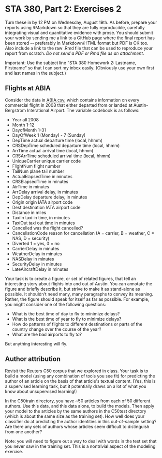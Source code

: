 # STA 380, Part 2: Exercises 2

Turn these in by 12 PM on Wednesday, August 19th.  As before, prepare your reports using RMarkdown so that they are fully reproducible, carefully integrating visual and quantitative evidence with prose.  You should submit your work by sending me a link to a GitHub page where the final report has been stored -- preferably in Markdown/HTML format but PDF is OK too.  Also include a link to the raw .Rmd file that can be used to reproduce your report from scratch.  _Do not send a PDF or Rmd file as an attachment._

Important: Use the subject line "STA 380 Homework 2: Lastname, Firstname" so that I can sort my inbox easily.  (Obviously use your own first and last names in the subject.)

## Flights at ABIA

Consider the data in [ABIA.csv](../data/ABIA.csv), which contains information on every commercial flight in 2008 that either departed from or landed at Austin-Bergstrom Interational Airport.  The variable codebook is as follows: 

- Year    all 2008  
- Month   1-12  
- DayofMonth  1-31
- DayOfWeek   1 (Monday) - 7 (Sunday)
- DepTime actual departure time (local, hhmm)
- CRSDepTime  scheduled departure time (local, hhmm)
- ArrTime actual arrival time (local, hhmm)
- CRSArrTime  scheduled arrival time (local, hhmm)
- UniqueCarrier   unique carrier code
- FlightNum   flight number
- TailNum plane tail number
- ActualElapsedTime   in minutes
- CRSElapsedTime  in minutes
- AirTime in minutes
- ArrDelay    arrival delay, in minutes
- DepDelay    departure delay, in minutes
- Origin  origin IATA airport code
- Dest    destination IATA airport code
- Distance    in miles
- TaxiIn  taxi in time, in minutes
- TaxiOut taxi out time in minutes
- Cancelled   was the flight cancelled?
- CancellationCode    reason for cancellation (A = carrier, B = weather, C = NAS, D = security)
- Diverted    1 = yes, 0 = no
- CarrierDelay    in minutes
- WeatherDelay    in minutes
- NASDelay    in minutes 
- SecurityDelay   in minutes  
- LateAircraftDelay   in minutes  

Your task is to create a figure, or set of related figures, that tell an interesting story about flights into and out of Austin.  You can annotate the figure and briefly describe it, but strive to make it as stand-alone as possible.  It shouldn't need many, many paragraphs to convey its meaning.  Rather, the figure should speak for itself as far as possible.  For example, you might consider one of the following questions: 

- What is the best time of day to fly to minimize delays?  
- What is the best time of year to fly to minimize delays?  
- How do patterns of flights to different destinations or parts of the country change over the course of the year?  
- What are the bad airports to fly to?  

But anything interesting will fly.


## Author attribution

Revisit the Reuters C50 corpus that we explored in class.  Your task is to build a model (using any combination of tools you see fit) for predicting the author of an article on the basis of that article's textual content.  (Yes, this is a supervised learning task, but it potentially draws on a lot of what you know about unsupervised learning!)

In the C50train directory, you have ~50 articles from each of 50 different authors.  Use this data, and this data alone, to build the models.  Then apply your model to the articles by the same authors in the C50test directory (which is about the same size as the training set).  How well does your classifier do at predicting the author identities in this out-of-sample setting?  Are there any sets of authors whose articles seem difficult to distinguish from one another? 

Note: you will need to figure out a way to deal with words in the test set that you never saw in the training set.  This is a nontrivial aspect of the modeling exercise.  
